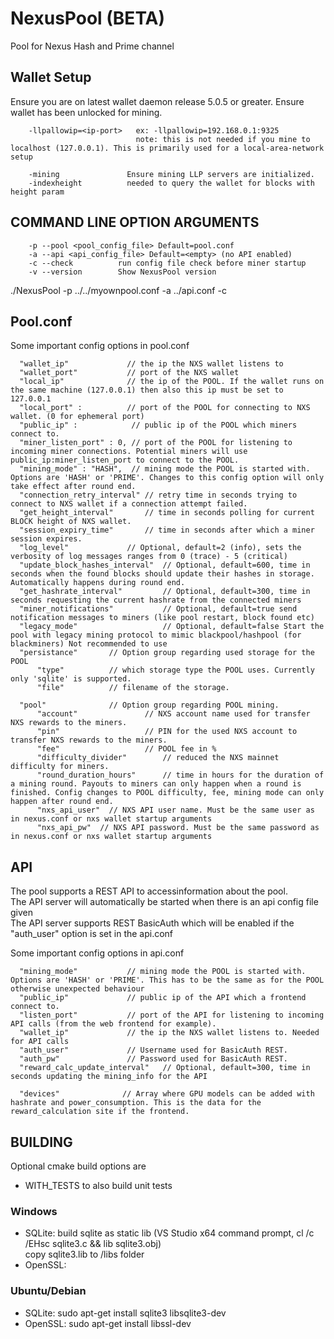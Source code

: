 # NexusPool (BETA)

Pool for Nexus Hash and Prime channel


## Wallet Setup

Ensure you are on latest wallet daemon release 5.0.5 or greater. Ensure wallet has been unlocked for mining.

```
    -llpallowip=<ip-port>   ex: -llpallowip=192.168.0.1:9325 
                            note: this is not needed if you mine to localhost (127.0.0.1). This is primarily used for a local-area-network setup

    -mining               Ensure mining LLP servers are initialized.
    -indexheight          needed to query the wallet for blocks with height param
```

## COMMAND LINE OPTION ARGUMENTS

```
    -p --pool <pool_config_file> Default=pool.conf
    -a --api <api_config_file> Default=<empty> (no API enabled)
    -c --check          run config file check before miner startup
    -v --version        Show NexusPool version
```

  ./NexusPool -p ../../myownpool.conf -a ../api.conf -c

  ## Pool.conf

  Some important config options in pool.conf

  ```
    "wallet_ip"             // the ip the NXS wallet listens to
    "wallet_port"           // port of the NXS wallet
    "local_ip"              // the ip of the POOL. If the wallet runs on the same machine (127.0.0.1) then also this ip must be set to 127.0.0.1
    "local_port" :          // port of the POOL for connecting to NXS wallet. (0 for ephemeral port)
    "public_ip" :            // public ip of the POOL which miners connect to.
    "miner_listen_port" : 0, // port of the POOL for listening to incoming miner connections. Potential miners will use public_ip:miner_listen_port to connect to the POOL.
    "mining_mode" : "HASH",  // mining mode the POOL is started with. Options are 'HASH' or 'PRIME'. Changes to this config option will only take effect after round end.
    "connection_retry_interval" // retry time in seconds trying to connect to NXS wallet if a connection attempt failed.
    "get_height_interval"       // time in seconds polling for current BLOCK height of NXS wallet.
    "session_expiry_time"       // time in seconds after which a miner session expires.
    "log_level"             // Optional, default=2 (info), sets the verbosity of log messages ranges from 0 (trace) - 5 (critical)
    "update_block_hashes_interval"  // Optional, default=600, time in seconds when the found blocks should update their hashes in storage. Automatically happens during round end.
    "get_hashrate_interval"         // Optional, default=300, time in seconds requesting the current hashrate from the connected miners
    "miner_notifications"           // Optional, default=true send notification messages to miners (like pool restart, block found etc)
    "legacy_mode"                   // Optional, default=false Start the pool with legacy mining protocol to mimic blackpool/hashpool (for blackminers) Not recommended to use
    "persistance"       // Option group regarding used storage for the POOL
        "type"          // which storage type the POOL uses. Currently only 'sqlite' is supported.
        "file"          // filename of the storage.

    "pool"              // Option group regarding POOL mining.
        "account"               // NXS account name used for transfer NXS rewards to the miners.
        "pin"                   // PIN for the used NXS account to transfer NXS rewards to the miners.
        "fee"                   // POOL fee in %
        "difficulty_divider"        // reduced the NXS mainnet difficulty for miners.
        "round_duration_hours"      // time in hours for the duration of a mining round. Payouts to miners can only happen when a round is finished. Config changes to POOL difficulty, fee, mining mode can only happen after round end.
        "nxs_api_user"  // NXS API user name. Must be the same user as in nexus.conf or nxs wallet startup arguments
        "nxs_api_pw"  // NXS API password. Must be the same password as in nexus.conf or nxs wallet startup arguments
```

 ## API

 The pool supports a REST API to accessinformation about the pool.   
 The API server will automatically be started when there is an api config file given    
 The API server supports REST BasicAuth which will be enabled if the "auth_user" option is set in the api.conf    
   
 Some important config options in api.conf
    
  ```
    "mining_mode"           // mining mode the POOL is started with. Options are 'HASH' or 'PRIME'. This has to be the same as for the POOL otherwise unexpected behaviour
    "public_ip"             // public ip of the API which a frontend connect to.
    "listen_port"           // port of the API for listening to incoming API calls (from the web frontend for example).
    "wallet_ip"             // the ip the NXS wallet listens to. Needed for API calls
    "auth_user"             // Username used for BasicAuth REST.
    "auth_pw"               // Password used for BasicAuth REST.
    "reward_calc_update_interval"   // Optional, default=300, time in seconds updating the mining_info for the API

    "devices"              // Array where GPU models can be added with hashrate and power_consumption. This is the data for the reward_calculation site if the frontend.
```


## BUILDING

Optional cmake build options are  
* WITH_TESTS          to also build unit tests

### Windows

* SQLite:   build sqlite as static lib (VS Studio x64 command prompt, cl /c /EHsc sqlite3.c && lib sqlite3.obj)  
            copy sqlite3.lib to /libs folder  
* OpenSSL: 

### Ubuntu/Debian

* SQLite:                           sudo apt-get install sqlite3 libsqlite3-dev  
* OpenSSL:                          sudo apt-get install libssl-dev  
